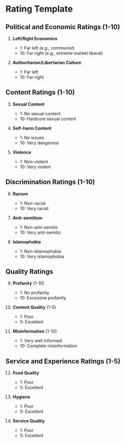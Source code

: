 # Rating Template

## Political and Economic Ratings (1-10)
1. **Left/Right Economics**
   - 1: Far left (e.g., communist)
   - 10: Far right (e.g., extreme market liberal)

2. **Authoritarian/Libertarian Culture**
   - 1: Far left
   - 10: Far right

## Content Ratings (1-10)
3. **Sexual Content**
   - 1: No sexual content
   - 10: Hardcore sexual content

4. **Self-harm Content**
   - 1: No issues
   - 10: Very dangerous

5. **Violence**
   - 1: Non-violent
   - 10: Very violent

## Discrimination Ratings (1-10)
6. **Racism**
   - 1: Non-racist
   - 10: Very racist

7. **Anti-semitism**
   - 1: Non-anti-semitic
   - 10: Very anti-semitic

8. **Islamophobia**
   - 1: Non-islamophobia
   - 10: Very islamophobia

## Quality Ratings
9. **Profanity** (1-10)
   - 1: No profanity
   - 10: Excessive profanity

10. **Content Quality** (1-5)
    - 1: Poor
    - 5: Excellent

11. **Misinformation** (1-10)
    - 1: Very well informed
    - 10: Complete misinformation

## Service and Experience Ratings (1-5)
12. **Food Quality**
    - 1: Poor
    - 5: Excellent

13. **Hygiene**
    - 1: Poor
    - 5: Excellent

14. **Service Quality**
    - 1: Poor
    - 5: Excellent 
    